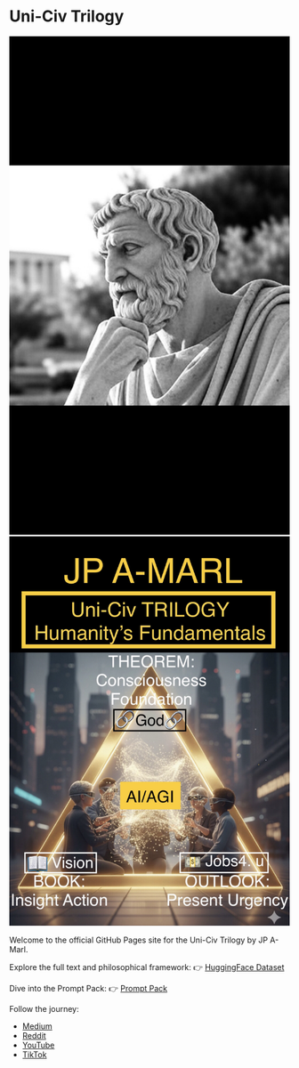 # Uni-Civ Trilogy

![JP A-Marl Avatar](avatar.png)
![Uni-Civ Header](trilogy.jpeg)

Welcome to the official GitHub Pages site for the Uni-Civ Trilogy by JP A-Marl.

Explore the full text and philosophical framework:
👉 [HuggingFace Dataset](https://huggingface.co/datasets/jpamarlphi-byte/Uni-Civ-Trilogy)

Dive into the Prompt Pack:
👉 [Prompt Pack](https://huggingface.co/datasets/jpamarlphi-byte/Uni-Civ-Trilogy-Prompts)

Follow the journey:
- [Medium](https://medium.com/@jpamarl.phi)
- [Reddit](https://reddit.com/r/unifiedcivilization)
- [YouTube](https://youtube.com/@jpa-marl)
- [TikTok](https://tiktok.com/@jp.amarl3)
